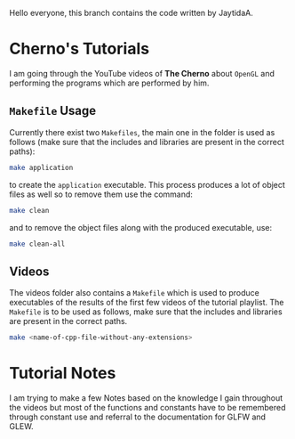 Hello everyone, this branch contains the code written by JaytidaA.

# Cherno's Tutorials
I am going through the YouTube videos of **The Cherno** about `OpenGL` and performing the programs which are performed by him.
## `Makefile` Usage
Currently there exist two `Makefiles`, the main one in the folder is used as follows (make sure that the includes and libraries are present in the correct paths):
```bash
make application
```
to create the `application` executable. This process produces a lot of object files as well so to remove them use the command:
```bash
make clean
```
and to remove the object files along with the produced executable, use:
```bash
make clean-all
```

## Videos
The videos folder also contains a `Makefile` which is used to produce executables of the results of the first few videos of the tutorial playlist. The `Makefile` is to be used as follows, make sure that the includes and libraries are present in the correct paths.
```bash
make <name-of-cpp-file-without-any-extensions>
```

# Tutorial Notes
I am trying to make a few Notes based on the knowledge I gain throughout the videos but most of the functions and constants have to be remembered through constant use and referral to the documentation for GLFW and GLEW.
